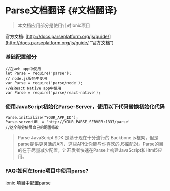 # Parse文档翻译 {#文档翻译}

> 本文档应用部分是使用针对Ionic项目

官方文档: [http://docs.parseplatform.org/js/guide/](http://docs.parseplatform.org/js/guide/ "官方文档")

### 基础配置部分

```
//在web app中使用
let Parse = require('parse');
// node.js服务中使用
var Parse = require('parse/node');
//在React Native app中使用
var Parse = require('parse/react-native');
```

### 使用JavaScript初始化Parse-Server，使用以下代码替换初始化代码

```
Parse.initialize("YOUR_APP_ID"); 
Parse.serverURL = 'http://YOUR_PARSE_SERVER:1337/parse'  
//这个部分依照自己的配置修改
```

> Parse JavaScript SDK 是基于现在十分流行的 Backbone.js框架，但是parse提供更灵活的API，这些API让你能与你喜欢的JS库配对。Parse的目的在于尽量减少配置，让开发者快速在Parse上构建JavaScript和Html5应用。

### FAQ:如何在Ionic项目中使用parse?

[ionic 项目中配置parse](#)

